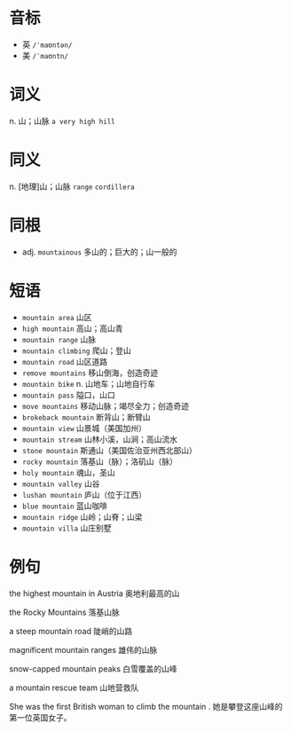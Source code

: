 # 音标

- 英 `/ˈmaʊntən/`
- 美 `/ˈmaʊntn/`

# 词义

n. 山；山脉
`a very high hill`

# 同义

n. [地理]山；山脉
`range` `cordillera`

# 同根

- adj. `mountainous` 多山的；巨大的；山一般的

# 短语

- `mountain area` 山区
- `high mountain` 高山；高山青
- `mountain range` 山脉
- `mountain climbing` 爬山；登山
- `mountain road` 山区道路
- `remove mountains` 移山倒海，创造奇迹
- `mountain bike` n. 山地车；山地自行车
- `mountain pass` 隘口，山口
- `move mountains` 移动山脉；竭尽全力；创造奇迹
- `brokeback mountain` 断背山；断臂山
- `mountain view` 山景城（美国加州）
- `mountain stream` 山林小溪，山涧；高山流水
- `stone mountain` 斯通山（美国佐治亚州西北部山）
- `rocky mountain` 落基山（脉）；洛矶山（脉）
- `holy mountain` 魂山，圣山
- `mountain valley` 山谷
- `lushan mountain` 庐山（位于江西）
- `blue mountain` 蓝山咖啡
- `mountain ridge` 山岭；山脊；山梁
- `mountain villa` 山庄别墅

# 例句

the highest mountain in Austria
奥地利最高的山

the Rocky Mountains
落基山脉

a steep mountain road
陡峭的山路

magnificent mountain ranges
雄伟的山脉

snow-capped mountain peaks
白雪覆盖的山峰

a mountain rescue team
山地营救队

She was the first British woman to climb the mountain .
她是攀登这座山峰的第一位英国女子。


